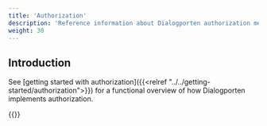 ```yaml
---
title: 'Authorization'
description: 'Reference information about Dialogporten authorization mechanisms'
weight: 30
---
```


## Introduction

See [getting started with authorization]({{<relref "../../getting-started/authorization">}}) for a functional overview of how Dialogporten implements authorization.

{{<children />}}

